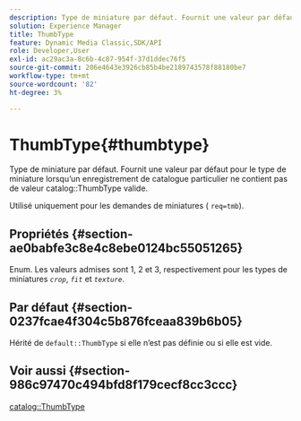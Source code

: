 ```yaml
---
description: Type de miniature par défaut. Fournit une valeur par défaut pour le type de miniature lorsqu’un enregistrement de catalogue particulier ne contient pas de valeur ThumbType de catalogue valide.
solution: Experience Manager
title: ThumbType
feature: Dynamic Media Classic,SDK/API
role: Developer,User
exl-id: ac29ac3a-8c6b-4c87-954f-37d1ddec76f5
source-git-commit: 206e4643e3926cb85b4be2189743578f88180be7
workflow-type: tm+mt
source-wordcount: '82'
ht-degree: 3%

---
```


# ThumbType{#thumbtype}

Type de miniature par défaut. Fournit une valeur par défaut pour le type de miniature lorsqu’un enregistrement de catalogue particulier ne contient pas de valeur catalog::ThumbType valide.

Utilisé uniquement pour les demandes de miniatures ( `req=tmb`).

## Propriétés {#section-ae0babfe3c8e4c8ebe0124bc55051265}

Enum. Les valeurs admises sont 1, 2 et 3, respectivement pour les types de miniatures *`crop`*, *`fit`* et *`texture`*.

## Par défaut {#section-0237fcae4f304c5b876fceaa839b6b05}

Hérité de `default::ThumbType` si elle n’est pas définie ou si elle est vide.

## Voir aussi {#section-986c97470c494bfd8f179cecf8cc3ccc}

[catalog::ThumbType](../../../../../is-api/image-catalog/image-serving-api-ref/c-image-catalog-reference/c-image-svg-data-reference/c-image-data-reference/r-thumbtype-cat.md#reference-41149ddffc8749cba2f8d9c8e2611e03)
